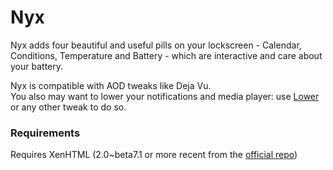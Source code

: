 # Nyx
Nyx adds four beautiful and useful pills on your lockscreen - Calendar, Conditions, Temperature and Battery - which are interactive and care about your battery.

Nyx is compatible with AOD tweaks like Deja Vu.\
You also may want to lower your notifications and media player: use [Lower]() or any other tweak to do so.

### Requirements
Requires XenHTML (2.0~beta7.1 or more recent from the [official repo](https://xenpublic.incendo.ws/))

